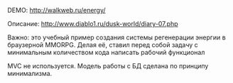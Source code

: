 DEMO: http://walkweb.ru/energy/

Описание: http://www.diablo1.ru/dusk-world/diary-07.php

Важно: это учебный пример создания системы регенерации энергии в браузерной MMORPG. Делая её, ставил перед собой задачу с минимальным количеством кода написать рабочий функционал

MVC не используется. Модель работы с БД сделана по принципу минимализма.
